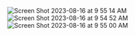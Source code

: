 ![Screen Shot 2023-08-16 at 9 55 14 AM](https://github.com/sammorton11/dispensary-demo/assets/86651172/9b9e31b6-129b-4b5e-bcd8-35aed8fb7312)
![Screen Shot 2023-08-16 at 9 54 52 AM](https://github.com/sammorton11/dispensary-demo/assets/86651172/542efb73-52d2-4198-b4e9-6c8c4cb6a1e6)
![Screen Shot 2023-08-16 at 9 55 00 AM](https://github.com/sammorton11/dispensary-demo/assets/86651172/49814c2c-045e-4236-8a8a-40def5bc9816)
